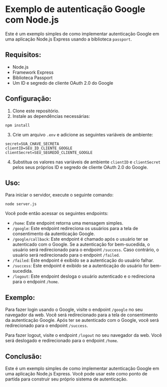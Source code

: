 # Exemplo de autenticação Google com Node.js

Este é um exemplo simples de como implementar autenticação Google em uma aplicação Node.js Express usando a biblioteca `passport`.

## Requisitos:

- Node.js
- Framework Express
- Biblioteca Passport
- Um ID e segredo de cliente OAuth 2.0 do Google

## Configuração:

1. Clone este repositório.
2. Instale as dependências necessárias:

```
npm install
```

3. Crie um arquivo `.env` e adicione as seguintes variáveis de ambiente:

```
secret=SUA_CHAVE_SECRETA
clientID=SEU_ID_CLIENTE_GOOGLE
clientSecret=SEU_SEGREDO_CLIENTE_GOOGLE
```

4. Substitua os valores nas variáveis de ambiente `clientID` e `clientSecret` pelos seus próprios ID e segredo de cliente OAuth 2.0 do Google.

## Uso:

Para iniciar o servidor, execute o seguinte comando:

```
node server.js
```

Você pode então acessar os seguintes endpoints:

- `/home`: Este endpoint retorna uma mensagem simples.
- `/google`: Este endpoint redireciona os usuários para a tela de consentimento da autenticação Google.
- `/google/callback`: Este endpoint é chamado após o usuário ter se autenticado com o Google. Se a autenticação for bem-sucedida, o usuário será redirecionado para o endpoint `/success`. Caso contrário, o usuário será redirecionado para o endpoint `/failed`.
- `/failed`: Este endpoint é exibido se a autenticação do usuário falhar.
- `/success`: Este endpoint é exibido se a autenticação do usuário for bem-sucedida.
- `/logout`: Este endpoint desloga o usuário autenticado e o redireciona para o endpoint `/home`.

## Exemplo:

Para fazer login usando o Google, visite o endpoint `/google` no seu navegador da web. Você será redirecionado para a tela de consentimento da autenticação Google. Após ter se autenticado com o Google, você será redirecionado para o endpoint `/success`.

Para fazer logout, visite o endpoint `/logout` no seu navegador da web. Você será deslogado e redirecionado para o endpoint `/home`.

## Conclusão:

Este é um exemplo simples de como implementar autenticação Google em uma aplicação Node.js Express. Você pode usar este como ponto de partida para construir seu próprio sistema de autenticação.
